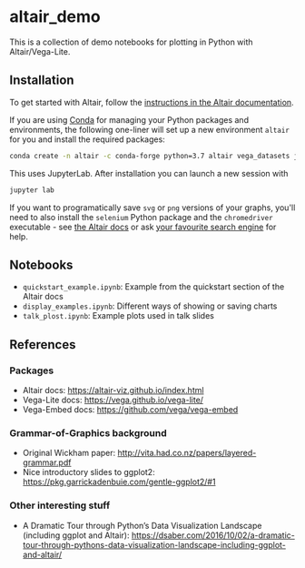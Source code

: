 # altair_demo
This is a collection of demo notebooks for plotting in Python with Altair/Vega-Lite.

## Installation

To get started with Altair, follow the [instructions in the Altair documentation](https://altair-viz.github.io/getting_started/installation.html).

If you are using [Conda](https://conda.io/en/latest/) for managing your Python packages and environments, the following one-liner will set up a new environment `altair` for you and install the required packages:
```bash
conda create -n altair -c conda-forge python=3.7 altair vega_datasets jupyterlab
```
This uses JupyterLab. After installation you can launch a new session with
```bash
jupyter lab
```

If you want to programatically save `svg` or `png` versions of your graphs, you'll need to also install
the `selenium` Python package and the `chromedriver` executable - see [the Altair docs](https://altair-viz.github.io/user_guide/saving_charts.html) or ask [your favourite search engine](https://duckduckgo.com/?q=install+chromedriver) for help.


## Notebooks

* `quickstart_example.ipynb`: Example from the quickstart section of the Altair docs
* `display_examples.ipynb`: Different ways of showing or saving charts
* `talk_plost.ipynb`: Example plots used in talk slides


## References

### Packages
* Altair docs: https://altair-viz.github.io/index.html
* Vega-Lite docs: https://vega.github.io/vega-lite/
* Vega-Embed docs: https://github.com/vega/vega-embed

### Grammar-of-Graphics background
* Original Wickham paper: http://vita.had.co.nz/papers/layered-grammar.pdf
* Nice introductory slides to ggplot2: https://pkg.garrickadenbuie.com/gentle-ggplot2/#1

### Other interesting stuff
* A Dramatic Tour through Python’s Data Visualization Landscape (including ggplot and Altair): https://dsaber.com/2016/10/02/a-dramatic-tour-through-pythons-data-visualization-landscape-including-ggplot-and-altair/